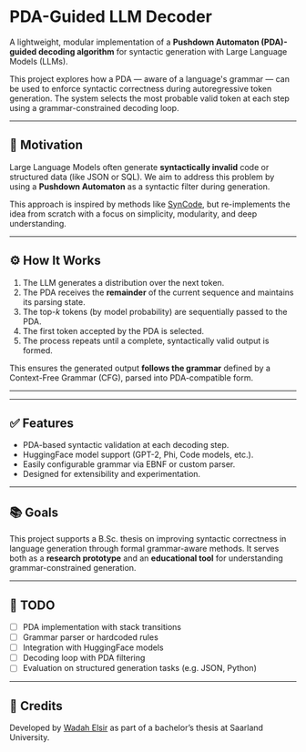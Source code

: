 # PDA-Guided LLM Decoder

A lightweight, modular implementation of a **Pushdown Automaton (PDA)-guided decoding algorithm** for syntactic generation with Large Language Models (LLMs).

This project explores how a PDA — aware of a language's grammar — can be used to enforce syntactic correctness during autoregressive token generation. The system selects the most probable valid token at each step using a grammar-constrained decoding loop.

---

## 🚀 Motivation

Large Language Models often generate **syntactically invalid** code or structured data (like JSON or SQL). We aim to address this problem by using a **Pushdown Automaton** as a syntactic filter during generation.

This approach is inspired by methods like [SynCode](https://arxiv.org/abs/2403.01632), but re-implements the idea from scratch with a focus on simplicity, modularity, and deep understanding.

---

## ⚙️ How It Works

1. The LLM generates a distribution over the next token.
2. The PDA receives the **remainder** of the current sequence and maintains its parsing state.
3. The top-*k* tokens (by model probability) are sequentially passed to the PDA.
4. The first token accepted by the PDA is selected.
5. The process repeats until a complete, syntactically valid output is formed.

This ensures the generated output **follows the grammar** defined by a Context-Free Grammar (CFG), parsed into PDA-compatible form.

---


---

## ✅ Features

- PDA-based syntactic validation at each decoding step.
- HuggingFace model support (GPT-2, Phi, Code models, etc.).
- Easily configurable grammar via EBNF or custom parser.
- Designed for extensibility and experimentation.

---

## 📚 Goals

This project supports a B.Sc. thesis on improving syntactic correctness in language generation through formal grammar-aware methods. It serves both as a **research prototype** and an **educational tool** for understanding grammar-constrained generation.

---

## 📌 TODO

- [ ] PDA implementation with stack transitions
- [ ] Grammar parser or hardcoded rules
- [ ] Integration with HuggingFace models
- [ ] Decoding loop with PDA filtering
- [ ] Evaluation on structured generation tasks (e.g. JSON, Python)

---

## 🧠 Credits

Developed by [Wadah Elsir](https://github.com/waddahadel) as part of a bachelor’s thesis at Saarland University.




